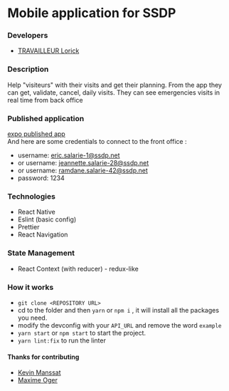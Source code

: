 # Mobile application for SSDP

### Developers
- [TRAVAILLEUR Lorick](https://github.com/Loriick)

### Description

Help "visiteurs" with their visits and get their planning.
From the app they can get, validate, cancel, daily visits.
They can see emergencies visits in real time from back office

### Published application

[expo published app](https://expo.io/@loriick/ssdp-react-native)  
And here are some credentials to connect to the front office :  

- username: eric.salarie-1@ssdp.net
- or username: jeannette.salarie-28@ssdp.net
- or username: ramdane.salarie-42@ssdp.net
- password: 1234

### Technologies

- React Native
- Eslint (basic config)
- Prettier
- React Navigation

### State Management
- React Context (with reducer) - redux-like


### How it works

- ```git clone <REPOSITORY URL>```
- cd to the folder and then `yarn` or `npm i` , it will install all the packages you need.
- modify the devconfig with your ```API_URL``` and remove the word ```example```
- `yarn start` or `npm start` to start the project.
- `yarn lint:fix` to run the linter



#### Thanks for contributing

- [Kevin Manssat](https://github.com/Rayzors)
- [Maxime Oger](https://github.com/maximeoger)

